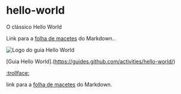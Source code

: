 # hello-world
O clássico Hello  World 


Link para a [folha de macetes](https://github.com/adam-p/markdown-here/wiki/Markdown-Cheatsheet) do Markdown..

![Logo do guia Hello World](https://github.com/luius321103/hello-world/blob/eid%C3%A7%C3%B5es_no_readme/Hello-World-imagem.PNG  "Guia Hello World")


[Guia Hello World].(https://guides.github.com/activities/hello-world/)

[:trollface:](https://gist.github.com/rxaviers/7360908)

link para a [folha de macetes](https://github.com/adam-p/markdown-here/wiki/Markdown-Cheatsheet) do Markdown.
